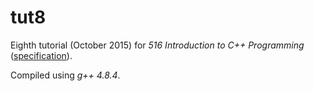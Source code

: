# tut8

Eighth tutorial (October 2015) for _516 Introduction to C++ Programming_ ([specification](http://www.doc.ic.ac.uk/~wjk/C++Intro/RobMillerE8.html)).

Compiled using _g++ 4.8.4_.
